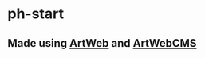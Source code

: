# ph-start

## Made using [ArtWeb](https://github.com/aazhbd/ArtWeb) and [ArtWebCMS](https://github.com/aazhbd/ArtWebCms)